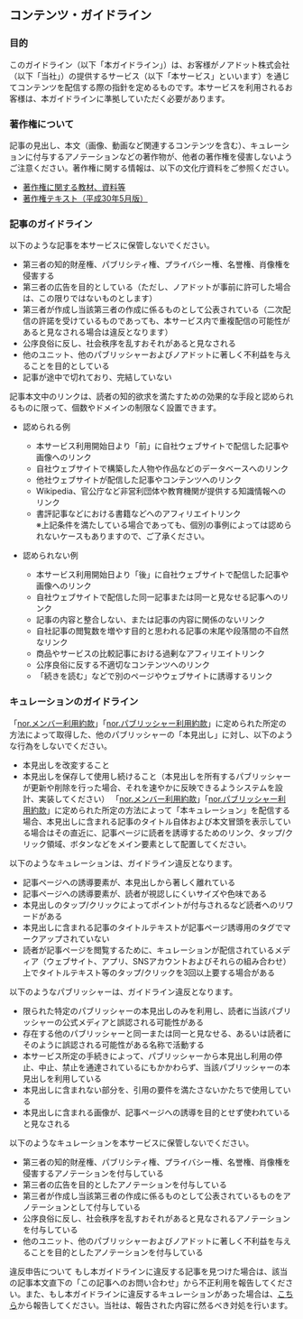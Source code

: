 ## コンテンツ・ガイドライン
### 目的
このガイドライン（以下「本ガイドライン」）は、お客様がノアドット株式会社（以下「当社」）の提供するサービス（以下「本サービス」といいます）を通じてコンテンツを配信する際の指針を定めるものです。本サービスを利用されるお客様は、本ガイドラインに準拠していただく必要があります。

### 著作権について
記事の見出し、本文（画像、動画など関連するコンテンツを含む）、キュレーションに付与するアノテーションなどの著作物が、他者の著作権を侵害しないようご注意ください。著作権に関する情報は、以下の文化庁資料をご参照ください。

- [著作権に関する教材、資料等](http://www.bunka.go.jp/seisaku/chosakuken/seidokaisetsu/kyozai.html)
- [著作権テキスト（平成30年5月版）](http://www.bunka.go.jp/seisaku/chosakuken/seidokaisetsu/pdf/r1392388_01.pdf)

### 記事のガイドライン
以下のような記事を本サービスに保管しないでください。
- 第三者の知的財産権、パブリシティ権、プライバシー権、名誉権、肖像権を侵害する
- 第三者の広告を目的としている（ただし、ノアドットが事前に許可した場合は、この限りではないものとします）
- 第三者が作成し当該第三者の作成に係るものとして公表されている（二次配信の許諾を受けているものであっても、本サービス内で重複配信の可能性があると見なされる場合は違反となります）
- 公序良俗に反し、社会秩序を乱すおそれがあると見なされる
- 他のユニット、他のパブリッシャーおよびノアドットに著しく不利益を与えることを目的としている
- 記事が途中で切れており、完結していない

記事本文中のリンクは、読者の知的欲求を満たすための効果的な手段と認められるものに限って、個数やドメインの制限なく設置できます。
- 認められる例
	- 本サービス利用開始日より「前」に自社ウェブサイトで配信した記事や画像へのリンク
	- 自社ウェブサイトで構築した人物や作品などのデータベースへのリンク
	- 他社ウェブサイトが配信した記事やコンテンツへのリンク
	- Wikipedia、官公庁など非営利団体や教育機関が提供する知識情報へのリンク
	- 書評記事などにおける書籍などへのアフィリエイトリンク  
	※上記条件を満たしている場合であっても、個別の事例によっては認められないケースもありますので、ご了承ください。

- 認められない例
	- 本サービス利用開始日より「後」に自社ウェブサイトで配信した記事や画像へのリンク
	- 自社ウェブサイトで配信した同一記事または同一と見なせる記事へのリンク
	- 記事の内容と整合しない、または記事の内容に関係のないリンク
	- 自社記事の閲覧数を増やす目的と思われる記事の末尾や段落間の不自然なリンク
	- 商品やサービスの比較記事における過剰なアフィリエイトリンク
	- 公序良俗に反する不適切なコンテンツへのリンク
	- 「続きを読む」などで別のページやウェブサイトに誘導するリンク

### キュレーションのガイドライン
「[nor.メンバー利用約款](https://github.com/nordot/otherthancode/blob/master/tou_members_ja.md)」「[nor.パブリッシャー利用約款](https://github.com/nordot/otherthancode/blob/master/tou_publishers_ja.md)」に定められた所定の方法によって取得した、他のパブリッシャーの「本見出し」に対し、以下のような行為をしないでください。

- 本見出しを改変すること
- 本見出しを保存して使用し続けること（本見出しを所有するパブリッシャーが更新や削除を行った場合、それを速やかに反映できるようシステムを設計、実装してください）
「[nor.メンバー利用約款](https://github.com/nordot/otherthancode/blob/master/tou_members_ja.md)」「[nor.パブリッシャー利用約款](https://github.com/nordot/otherthancode/blob/master/tou_publishers_ja.md)」に定められた所定の方法によって「本キュレーション」を配信する場合、本見出しに含まれる記事のタイトル自体および本文冒頭を表示している場合はその直近に、記事ページに読者を誘導するためのリンク、タップ/クリック領域、ボタンなどをメイン要素として配置してください。

以下のようなキュレーションは、ガイドライン違反となります。
- 記事ページへの誘導要素が、本見出しから著しく離れている
- 記事ページへの誘導要素が、読者が視認しにくいサイズや色味である
- 本見出しのタップ/クリックによってポイントが付与されるなど読者へのリワードがある
- 本見出しに含まれる記事のタイトルテキストが記事ページ誘導用の<a>タグでマークアップされていない
- 読者が記事ページを閲覧するために、キュレーションが配信されているメディア（ウェブサイト、アプリ、SNSアカウントおよびそれらの組み合わせ）上でタイトルテキスト等のタップ/クリックを3回以上要する場合がある

以下のようなパブリッシャーは、ガイドライン違反となります。
- 限られた特定のパブリッシャーの本見出しのみを利用し、読者に当該パブリッシャーの公式メディアと誤認される可能性がある
- 存在する他のパブリッシャーと同一または同一と見なせる、あるいは読者にそのように誤認される可能性がある名称で活動する
- 本サービス所定の手続きによって、パブリッシャーから本見出し利用の停止、中止、禁止を通達されているにもかかわらず、当該パブリッシャーの本見出しを利用している
- 本見出しに含まれない部分を、引用の要件を満たさないかたちで使用している
- 本見出しに含まれる画像が、記事ページへの誘導を目的とせず使われていると見なされる

以下のようなキュレーションを本サービスに保管しないでください。
- 第三者の知的財産権、パブリシティ権、プライバシー権、名誉権、肖像権を侵害するアノテーションを付与している
- 第三者の広告を目的としたアノテーションを付与している
- 第三者が作成し当該第三者の作成に係るものとして公表されているものをアノテーションとして付与している
- 公序良俗に反し、社会秩序を乱すおそれがあると見なされるアノテーションを付与している
- 他のユニット、他のパブリッシャーおよびノアドットに著しく不利益を与えることを目的としたアノテーションを付与している

違反申告について
もし本ガイドラインに違反する記事を見つけた場合は、該当の記事本文直下の「この記事へのお問い合わせ」から不正利用を報告してください。また、もし本ガイドラインに違反するキュレーションがあった場合は、[こちら](https://cms.nordot.jp/inquiry/corp?topic=report)から報告してください。当社は、報告された内容に然るべき対処を行います。
